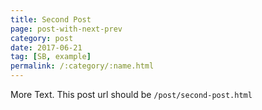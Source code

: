 ```yaml
---
title: Second Post
page: post-with-next-prev
category: post
date: 2017-06-21
tag: [SB, example]
permalink: /:category/:name.html
---
```


More Text. This post url should be `/post/second-post.html`

